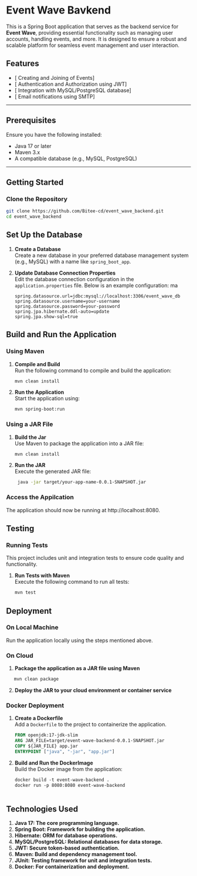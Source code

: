 # Event Wave Bavkend

This is a Spring Boot application that serves as the backend service for **Event Wave**, providing essential functionality such as managing user accounts, handling events, and more. It is designed to ensure a robust and scalable platform for seamless event management and user interaction.

## Features
- [ Creating and Joining of Events]
- [ Authentication and Authorization using JWT]
- [ Integration with MySQL/PostgreSQL database]
- [ Email notifications using SMTP]
---

## Prerequisites
Ensure you have the following installed:
- Java 17 or later
- Maven 3.x
- A compatible database (e.g., MySQL, PostgreSQL)

---

## Getting Started

### Clone the Repository
```bash
git clone https://github.com/Bitee-cd/event_wave_backend.git
cd event_wave_backend

```
## Set Up the Database

1. **Create a Database**  
   Create a new database in your preferred database management system (e.g., MySQL) with a name like `spring_boot_app`.

2. **Update Database Connection Properties**  
   Edit the database connection configuration in the  `application.properties` file. Below is an example configuration:
ma
   ```properties
   spring.datasource.url=jdbc:mysql://localhost:3306/event_wave_db
   spring.datasource.username=your-username
   spring.datasource.password=your-password
   spring.jpa.hibernate.ddl-auto=update
   spring.jpa.show-sql=true
   ```
## Build and Run the Application

### Using Maven
1. **Compile and Build**  
   Run the following command to compile and build the application:
   ```bash
   mvn clean install
   ```
2. **Run the Application**  
   Start the application using:
   ```bash
   mvn spring-boot:run
   ```


### Using a JAR File
1. **Build the Jar**  
   Use Maven to package the application into a JAR file:
   ```bash
   mvn clean install
   ```
2. **Run the JAR**  
   Execute the generated JAR file:
   ```bash
    java -jar target/your-app-name-0.0.1-SNAPSHOT.jar
   ```
### Access the Appilcation
The application should now be running at http://localhost:8080.
## Testing

### Running Tests
This project includes unit and integration tests to ensure code quality and functionality.

1. **Run Tests with Maven**  
   Execute the following command to run all tests:
   ```bash
   mvn test
   ```
## Deployment
### On Local Machine
Run the application locally using the steps mentioned above.
### On Cloud
1. **Package the application as a JAR file using Maven**
```bash
   mvn clean package
```
2. **Deploy the JAR to your cloud environment or container service**
### Docker Deployment

1. **Create a Dockerfile**  
   Add a `Dockerfile` to the project to containerize the application.
   ```dockerfile
   FROM openjdk:17-jdk-slim
   ARG JAR_FILE=target/event-wave-backend-0.0.1-SNAPSHOT.jar
   COPY ${JAR_FILE} app.jar
   ENTRYPOINT ["java", "-jar", "app.jar"]
2. **Build and Run the DockerImage**  
   Build the Docker image from the application:
   ```dockerfile
   docker build -t event-wave-backend .
   docker run -p 8080:8080 event-wave-backend
 
   

## Technologies Used
1. **Java 17: The core programming language.**
2. **Spring Boot: Framework for building the application.**
3. **Hibernate: ORM for database operations.**
4. **MySQL/PostgreSQL: Relational databases for data storage.**
5. **JWT: Secure token-based authentication.**
6. **Maven: Build and dependency management tool.**
7. **JUnit: Testing framework for unit and integration tests.**
8. **Docker: For containerization and deployment.**






